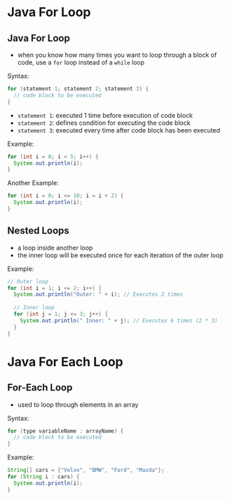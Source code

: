 # Java For Loop

## Java For Loop

- when you know how many times you want to loop through a block of code, use a `for` loop instead of a `while` loop

Syntax:
```java
for (statement 1; statement 2; statement 3) {
  // code block to be executed
}
```

- `statement 1`: executed 1 time before execution of code block
- `statement 2`: defines condition for executing the code block
- `statement 3`: executed every time after code block has been executed

Example:

```java
for (int i = 0; i < 5; i++) {
  System.out.println(i);
}
```

Another Example:

```java
for (int i = 0; i <= 10; i = i + 2) {
  System.out.println(i);
}
```

## Nested Loops

- a loop inside another loop
- the inner loop will be executed once for each iteration of the outer loop

Example:
```java
// Outer loop
for (int i = 1; i <= 2; i++) {
  System.out.println("Outer: " + i); // Executes 2 times
  
  // Inner loop
  for (int j = 1; j <= 3; j++) {
    System.out.println(" Inner: " + j); // Executes 6 times (2 * 3)
  }
}
```

# Java For Each Loop

## For-Each Loop

- used to loop through elements in an array

Syntax: 
```java
for (type variableName : arrayName) {
  // code block to be executed
}
```

Example:
```java
String[] cars = {"Volvo", "BMW", "Ford", "Mazda"};
for (String i : cars) {
  System.out.println(i);
}
```
